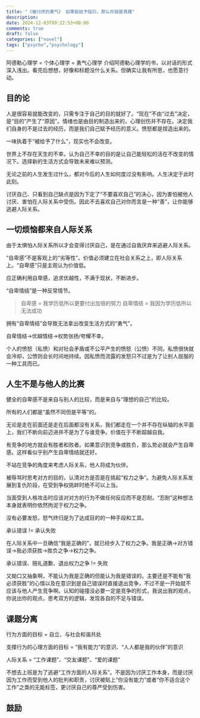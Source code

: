 ```yaml
---
title: "《被讨厌的勇气》 如果能给予指引，那么你就是真理"
description: 
date: 2024-12-03T09:22:53+08:00
comments: true
draft: false
categories: ["novel"]
tags: ["psycho","psychology"]
---
```

阿德勒心理学 = 个体心理学 = 勇气心理学
介绍阿德勒心理学的书，以对话的形式深入浅出。看完后想想，好像和标题没什么关系。但确实让我有所思，也愿意行动。

## 目的论
人是很容易就能改变的，只需专注于自己的目的就好了。“现在”不由“过去”决定，是“目的”产生了“原因”。情绪也是由目的制造出来的，心理创伤并不存在。决定我们自身的不是过去的经历，而是我们自己赋予经历的意义。愤怒都是捏造出来的。

一味执着于“被给予了什么”，现实也不会改变。

世界上不存在天生的不幸。认为自己不幸的目的是让自己能轻松的活在不改变的情况下。选择新的生活方式会导致未来难以预测。

无论之前的人生发生过什么，都对今后的人生如何度过没有影响。人生决定于此时此刻。

讨厌自己、只看到自己缺点是因为下定了“不要喜欢自己”的决心，因为害怕被他人讨厌、害怕在人际关系中受伤。因此不去喜欢自己对你而言是一种“善”，让你能够逃避人际关系。

## 一切烦恼都来自人际关系
由于太惧怕人际关系所以才会变得讨厌自己，是在通过自我厌弃来逃避人际关系。

“自卑感”不是客观上的“劣等性”。价值必须建立在社会关系之上，即人际关系上。“自卑感”只是主观认为价值低。

应正确利用自卑感，追求优越性，不满于现状，不断进步。

“自卑情结”是一种反常情节。
>自卑感 = 我学历低所以更要付出加倍的努力
自卑情结 = 我因为学历低所以无法成功

拥有“自卑情结”会导致无法拿出改变生活方式的“勇气”。

自卑情结->优越情结->权势张扬/夸耀不幸。

个人的愤怒（私愤）和对社会矛盾或不公平产生的愤怒（公愤）不同。私愤很快就会冷却，公愤则会长时间地持续。因私愤而流露的发怒只不过是为了让别人屈服的一种工具而已。

## 人生不是与他人的比赛
健全的自卑感不是来自与别人的比较，而是来自与“理想的自己”的比较。

所有的人们都是“虽然不同但是平等”的。

无论是走在前面还是走在后面都没有关系，我们都走在一个并不存在纵轴的水平面上，我们不断向前迈进并不是为了与谁竞争。价值在于不断超越自我。

有竞争的地方就会有胜者和败者。如果意识到竞争或胜负，那么势必就会产生自卑感。这样看似乎别产生自卑情结就还好。

不站在竞争的角度来考虑人际关系，他人将成为伙伴。

被辱骂时思考对方的目的，认清对方是否是在挑起“权力之争”。为避免人际关系发展到复仇阶段，在受到争权挑衅时绝不可以上当。

当面受到人格攻击时应该对对方的行为不做任何反应而不是忍耐。“忍耐”这种想法本身就表明你依然拘泥于权力之争。

没有必要发怒，怒气终归是为了达成目的的一种手段和工具。

承认错误 != 承认失败

在人际关系中一旦确信“我是正确的”，就已经步入了权力之争。我是正确->对方错误->我必须获胜->胜负之争->权力之争。

承认错误、赔礼道歉、退出权力之争 != 失败

又拗口又抽象啊，不能认为我是正确的但能认为我是错误的。主要还是不能有“我必须获胜”的心情以及在意识到是自己错误时直接退出竞争，不过不是一开始就不应该与他人产生竞争啊。认知的碰撞没必要一定是竞争的形式，我说出我的观点，你说出你的观点，思考双方的逻辑，发现各自的不足与错误。

## 课题分离
行为方面的目标 = 自立、与社会和谐共处

支撑行为的心理方面的目标 = “我有能力”的意识、“人人都是我的伙伴”的意识

人际关系 = “工作课题”、“交友课题”、“爱的课题”

不想去上班是为了逃避“工作方面的人际关系”。不是因为讨厌工作本身，而是讨厌因为工作而受到他人的批判和职责，讨厌被贴上“你没有能力”或者“你不适合这个工作”之类的无能标签，更讨厌自己的尊严受到伤害。

## 鼓励

